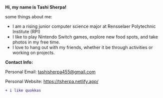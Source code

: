 **Hi, my name is Tashi Sherpa!**

some things about me:
 - I am a rising junior computer science major at Rensselaer Polytechnic Institute (RPI)
 - I like to play Nintendo Switch games, explore new food spots, and take photos in my free time.
 - I love to hang out with my friends, whether it be through activities or working on projects.

**Contact Info:**

Personal Email: tashisherpa455@gmail.com

Personal Website: https://tsherpa.netlify.app/

```diff
+ i like quokkas
```

<!---
TSherpa10/TSherpa10 is a ✨ special ✨ repository because its `README.md` (this file) appears on your GitHub profile.
You can click the Preview link to take a look at your changes.
--->
